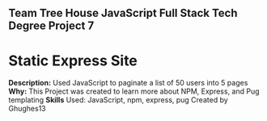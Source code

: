 ## Team Tree House JavaScript Full Stack Tech Degree Project 7
# Static Express Site
**Description:** Used JavaScript to paginate a list of 50 users into 5 pages
**Why:** This Project was created to learn more about NPM, Express, and Pug templating
**Skills** Used: JavaScript, npm, express, pug
Created by Ghughes13